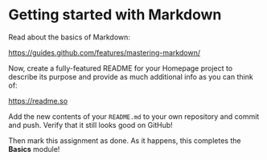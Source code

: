 # Getting started with Markdown

Read about the basics of Markdown:

<https://guides.github.com/features/mastering-markdown/>

Now, create a fully-featured README for your Homepage project to describe its purpose and provide as much additional info as you can think of:

<https://readme.so>

Add the new contents of your `README.md` to your own repository and commit and push. Verify that it still looks good on GitHub!

Then mark this assignment as done. As it happens, this completes the **Basics** module!
